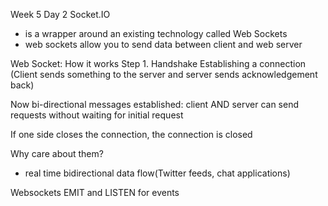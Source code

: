 Week 5 Day 2  Socket.IO
- is a wrapper around an existing technology called Web Sockets
- web sockets allow you to send data between client and web server

Web Socket: How it works
Step 1. Handshake
	Establishing a connection (Client sends something to the server and server sends acknowledgement back)

Now bi-directional messages established: client AND server can send requests without waiting for initial request

If one side closes the connection, the connection is closed

Why care about them?
- real time bidirectional data flow(Twitter feeds, chat applications)

Websockets EMIT and LISTEN for events 